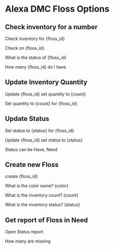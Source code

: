 # Alexa DMC Floss Options

## Check inventory for a number

Check inventory for {floss_id}

Check on {floss_id}

What is the status of {floss_id}

How many {floss_id} do I have

## Update Inventory Quantity

Update {floss_id} set quantity to {count}

Set quantity to {count} for {floss_id}

## Update Status

Set status to {status} for {floss_id}

Update {floss_id} set status to {status}

Status can be Have, Need

## Create new Floss 

create {floss_id}
  
  What is the color name? {color}
  
  What is the inventory count? {count}
  
  What is the inventory status?
{status}

## Get report of Floss in Need

Open Status report

How many are missing

